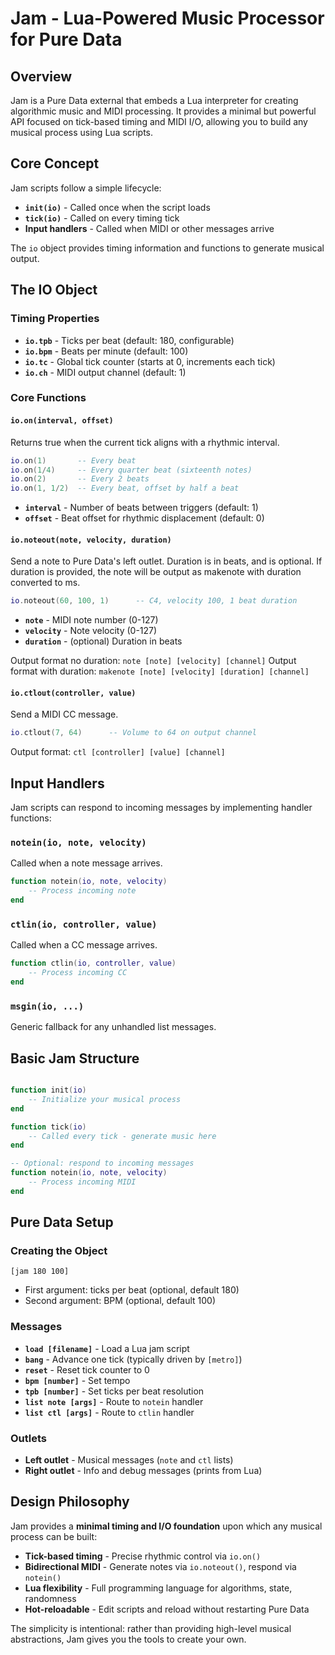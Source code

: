 # Jam - Lua-Powered Music Processor for Pure Data

## Overview
Jam is a Pure Data external that embeds a Lua interpreter for creating algorithmic music and MIDI processing. It provides a minimal but powerful API focused on tick-based timing and MIDI I/O, allowing you to build any musical process using Lua scripts.

## Core Concept

Jam scripts follow a simple lifecycle:
- **`init(io)`** - Called once when the script loads
- **`tick(io)`** - Called on every timing tick
- **Input handlers** - Called when MIDI or other messages arrive

The `io` object provides timing information and functions to generate musical output.

## The IO Object

### Timing Properties
- **`io.tpb`** - Ticks per beat (default: 180, configurable)
- **`io.bpm`** - Beats per minute (default: 100)
- **`io.tc`** - Global tick counter (starts at 0, increments each tick)
- **`io.ch`** - MIDI output channel (default: 1)

### Core Functions

#### `io.on(interval, offset)`
Returns true when the current tick aligns with a rhythmic interval.

```lua
io.on(1)       -- Every beat
io.on(1/4)     -- Every quarter beat (sixteenth notes)
io.on(2)       -- Every 2 beats
io.on(1, 1/2)  -- Every beat, offset by half a beat
```

- **`interval`** - Number of beats between triggers (default: 1)
- **`offset`** - Beat offset for rhythmic displacement (default: 0)

#### `io.noteout(note, velocity, duration)`
Send a note to Pure Data's left outlet.
Duration is in beats, and is optional.  If duration is provided, the note will be output as makenote with duration converted to ms.

```lua
io.noteout(60, 100, 1)      -- C4, velocity 100, 1 beat duration
```

- **`note`** - MIDI note number (0-127)
- **`velocity`** - Note velocity (0-127)
- **`duration`** - (optional) Duration in beats

Output format no duration: `note [note] [velocity] [channel]`
Output format with duration: `makenote [note] [velocity] [duration] [channel]`

#### `io.ctlout(controller, value)`
Send a MIDI CC message.

```lua
io.ctlout(7, 64)      -- Volume to 64 on output channel
```

Output format: `ctl [controller] [value] [channel]`

## Input Handlers

Jam scripts can respond to incoming messages by implementing handler functions:

### `notein(io, note, velocity)`
Called when a note message arrives.

```lua
function notein(io, note, velocity)
    -- Process incoming note
end
```

### `ctlin(io, controller, value)`
Called when a CC message arrives.

```lua
function ctlin(io, controller, value)
    -- Process incoming CC
end
```

### `msgin(io, ...)`
Generic fallback for any unhandled list messages.

## Basic Jam Structure

```lua

function init(io)
    -- Initialize your musical process
end

function tick(io)
    -- Called every tick - generate music here
end

-- Optional: respond to incoming messages
function notein(io, note, velocity)
    -- Process incoming MIDI
end

```

## Pure Data Setup

### Creating the Object
```
[jam 180 100]
```
- First argument: ticks per beat (optional, default 180)
- Second argument: BPM (optional, default 100)

### Messages
- **`load [filename]`** - Load a Lua jam script
- **`bang`** - Advance one tick (typically driven by `[metro]`)
- **`reset`** - Reset tick counter to 0
- **`bpm [number]`** - Set tempo
- **`tpb [number]`** - Set ticks per beat resolution
- **`list note [args]`** - Route to `notein` handler
- **`list ctl [args]`** - Route to `ctlin` handler

### Outlets
- **Left outlet** - Musical messages (`note` and `ctl` lists)
- **Right outlet** - Info and debug messages (prints from Lua)

## Design Philosophy

Jam provides a **minimal timing and I/O foundation** upon which any musical process can be built:

- **Tick-based timing** - Precise rhythmic control via `io.on()`
- **Bidirectional MIDI** - Generate notes via `io.noteout()`, respond via `notein()`
- **Lua flexibility** - Full programming language for algorithms, state, randomness
- **Hot-reloadable** - Edit scripts and reload without restarting Pure Data

The simplicity is intentional: rather than providing high-level musical abstractions, Jam gives you the tools to create your own.
